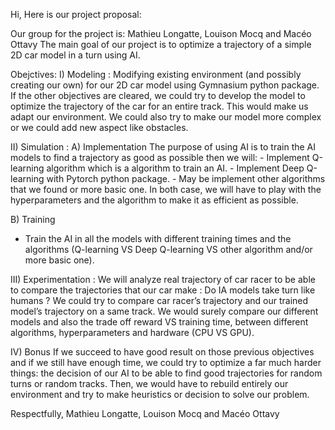 Hi,
Here is our project proposal:


Our group for the project is: Mathieu Longatte, Louison Mocq and Macéo Ottavy
The main goal of our project is to optimize a trajectory of a simple 2D car model in a turn using AI.

Obejctives:
I) Modeling :
Modifying existing environment (and possibly creating our own) for our 2D car model using Gymnasium python package. If the other objectives are cleared, we could try to develop the model to optimize the trajectory of the car for an entire track. This would make us adapt our environment. We could also try to make our model more complex or we could add new aspect like obstacles.


II) Simulation :
 A) Implementation
  The purpose of using AI is to train the AI models to find a trajectory as good as possible then we will:
    - Implement Q-learning algorithm which is a algorithm to train an AI.
    - Implement Deep Q-learning with Pytorch python package.
    - May be implement other algorithms that we found or more basic one.
  In both case, we will have to play with the hyperparameters and the algorithm to make it as efficient as possible.

  B) Training
  - Train the AI in all the models with different training times and the algorithms (Q-learning VS Deep Q-learning VS other algorithm and/or more basic one).


III) Experimentation :
 We will analyze real trajectory of car racer to be able to compare the trajectories that our car make : Do IA models take turn like humans ? We could try to compare car racer’s trajectory and our trained model’s trajectory on a same track. We would surely compare our different models and also the trade off reward VS training time, between different algorithms, hyperparameters and hardware (CPU VS GPU).


 IV) Bonus
If we succeed to have good result on those previous objectives and if we still have enough time, we could try to optimize a far much harder things: the decision of our AI to be able to find good trajectories for random turns or random tracks. Then, we would have to rebuild entirely our environment and try to make heuristics or decision to solve our problem.



Respectfully,
Mathieu Longatte, Louison Mocq and Macéo Ottavy
